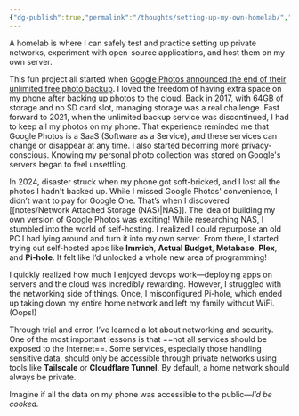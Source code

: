 ```yaml
---
{"dg-publish":true,"permalink":"/thoughts/setting-up-my-own-homelab/","noteIcon":"1","created":"2025-01-25T13:12:00.702+08:00","updated":"2025-01-25T13:55:54.697+08:00"}
---
```



A homelab is where I can safely test and practice setting up private networks, experiment with open-source applications, and host them on my own server.

This fun project all started when [Google Photos announced the end of their unlimited free photo backup](https://blog.google/products/photos/storage-changes/). I loved the freedom of having extra space on my phone after backing up photos to the cloud. Back in 2017, with 64GB of storage and no SD card slot, managing storage was a real challenge. Fast forward to 2021, when the unlimited backup service was discontinued, I had to keep all my photos on my phone. That experience reminded me that Google Photos is a SaaS (Software as a Service), and these services can change or disappear at any time. I also started becoming more privacy-conscious. Knowing my personal photo collection was stored on Google's servers began to feel unsettling.

In 2024, disaster struck when my phone got soft-bricked, and I lost all the photos I hadn't backed up. While I missed Google Photos' convenience, I didn’t want to pay for Google One. That’s when I discovered [[notes/Network Attached Storage (NAS)\|NAS]]. The idea of building my own version of Google Photos was exciting! While researching NAS, I stumbled into the world of self-hosting. I realized I could repurpose an old PC I had lying around and turn it into my own server. From there, I started trying out self-hosted apps like **Immich**, **Actual Budget**, **Metabase**, **Plex**, and **Pi-hole**. It felt like I’d unlocked a whole new area of programming!

I quickly realized how much I enjoyed devops work—deploying apps on servers and the cloud was incredibly rewarding. However, I struggled with the networking side of things. Once, I misconfigured Pi-hole, which ended up taking down my entire home network and left my family without WiFi. (Oops!)

Through trial and error, I’ve learned a lot about networking and security. One of the most important lessons is that ==not all services should be exposed to the Internet==. Some services, especially those handling sensitive data, should only be accessible through private networks using tools like **Tailscale** or **Cloudflare Tunnel**. By default, a home network should always be private.

Imagine if all the data on my phone was accessible to the public—_I’d be cooked._
